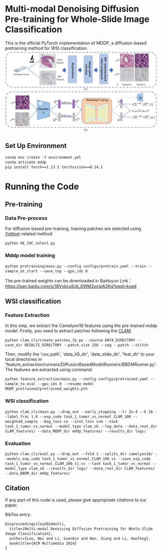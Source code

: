 # Multi-modal Denoising Diffusion Pre-training for Whole-Slide Image Classification
This is the official PyTorch implementation of MDDP, a diffusion-based pretraining method for WSI classification.
![](pictures/mddp.png)

## Set Up Environment
```
conda env create -f environment.yml
conda activate mddp
pip install torch==1.13.1 torchvision==0.14.1
```

# Running the Code

## Pre-training

### Data Pre-process
For diffusion based pre-training, training patches are selected using [Yottixel](https://github.com/KimiaLabMayo/yottixel)-related method:
```
python HE_IHC_select.py
```

### Mddp model training
```
python pretraining/main.py --config configs/pretrain.yaml --train --sample_at_start --save_top --gpu_ids 0
```
The pre-trained weights can be downloaded in Baiduyun Link：https://pan.baidu.com/s/18Vxkcu9Jk_6WM2ocjpA2Kg?pwd=kued
## WSI classification
### Feature Extraction
In this step, we extract the Camelyon16 features using the pre-trained mddp model. Firstly, you need to extract patches following the [CLAM](https://github.com/mahmoodlab/CLAM). 
```
python clam_cls/create_patches_fp.py --source DATA_DIRECTORY --save_dir RESULTS_DIRECTORY --patch_size 256 --seg --patch --stitch 
```
Then, modify the 'csv_path', 'data_h5_dir', 'data_slide_dir', 'feat_dir' to your local directories in 'feature_extraction/runners/DiffusionBasedModelRunners/BBDMRunner.py'. The features are extracted using command:
```
python feature_extraction/main.py --config configs/pretrained.yaml --sample_to_eval --gpu_ids 0 --resume_model MDDP_pretrained/pretrained_weights.pth
```

### WSI classification
```
python clam_cls/main.py --drop_out --early_stopping --lr 2e-4 --k 10 --label_frac 1.0 --exp_code task_1_tumor_vs_normal_CLAM_100 --weighted_sample --bag_loss ce --inst_loss svm --task task_1_tumor_vs_normal --model_type clam_sb --log_data --data_root_dir CLAM_features/ --data_MDDP_dir mddp_features/ --results_dir logs/
```
### Evaluation
```
python clam_cls/eval.py --drop_out --fold 1 --splits_dir camelyon16/ --models_exp_code task_1_tumor_vs_normal_CLAM_100_s1 --save_exp_code task_1_tumor_vs_normal_CLAM_100_s1_cv --task task_1_tumor_vs_normal --model_type clam_sb --results_dir logs/ --data_root_dir CLAM_features/ --data_BBDM_dir mddp_features/
```

## Citation

If any part of this code is used, please give appropriate citations to our paper. <br />

BibTex entry: <br />
```
@inproceedings{lou2024multi,
  title={Multi-modal Denoising Diffusion Pretraining for Whole-Slide Image Classification},
  author={Lou, Wei and Li, Guanbin and Wan, Xiang and Li, Haofeng},
  booktitle={ACM Multimedia 2024}
}
```

